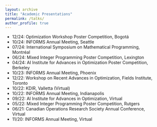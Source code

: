 ```yaml
---
layout: archive
title: "Academic Presentations"
permalink: /talks/
author_profile: true
---
```


- 12/24: Optimization Workshop Poster Competition, Bogotá
- 10/24: INFORMS Annual Meeting, Seattle
- 07/24: International Symposium on Mathematical Programming, Montréal
- 06/24: Mixed Integer Programming Poster Competition, Lexington
- 04/24: AI Institute for Advances in Optimization Poster Competition, Berkeley
- 10/23: INFORMS Annual Meeting, Phoenix
- 12/22: Workshop on Recent Advances in Optimization, Fields Institute, Toronto
- 10/22: KDIR, Valletta (Virtual)
- 10/22: INFORMS Annual Meeting, Indianapolis 
- 09/22: AI Institute for Advances in Optimization, Virtual
- 05/22: Mixed Integer Programming Poster Competition, Rutgers
- 06/21: Canadian Operations Research Society Annual Conference, Virtual
- 11/20: INFORMS Annual Meeting, Virtual
